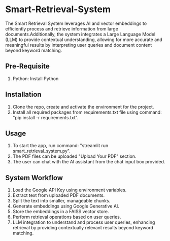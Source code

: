 # Smart-Retrieval-System
The Smart Retrieval System leverages AI and vector embeddings to efficiently process and retrieve information from large documents.Additionally, the system integrates a Large Language Model (LLM) to provide contextual understanding, allowing for more accurate and meaningful results by interpreting user queries and document content beyond keyword matching.

## Pre-Requisite
1) Python: Install Python

## Installation
1) Clone the repo, create and activate the environment for the project.
2) Install all required packages from requirements.txt file using command: "pip install -r requirements.txt".

## Usage
1) To start the app, run command: "streamlit run smart_retrieval_system.py".
2) The PDF files can be uploaded "Upload Your PDF" section.
3) The user can chat with the AI assistant from the chat input box provided.

## System Workflow
1) Load the Google API Key using environment variables.
2) Extract text from uploaded PDF documents.
3) Split the text into smaller, manageable chunks.
4) Generate embeddings using Google Generative AI.
5) Store the embeddings in a FAISS vector store.
6) Perform retrieval operations based on user queries.
7) LLM integration to understand and process user queries, enhancing retrieval by providing contextually relevant results beyond keyword matching.


